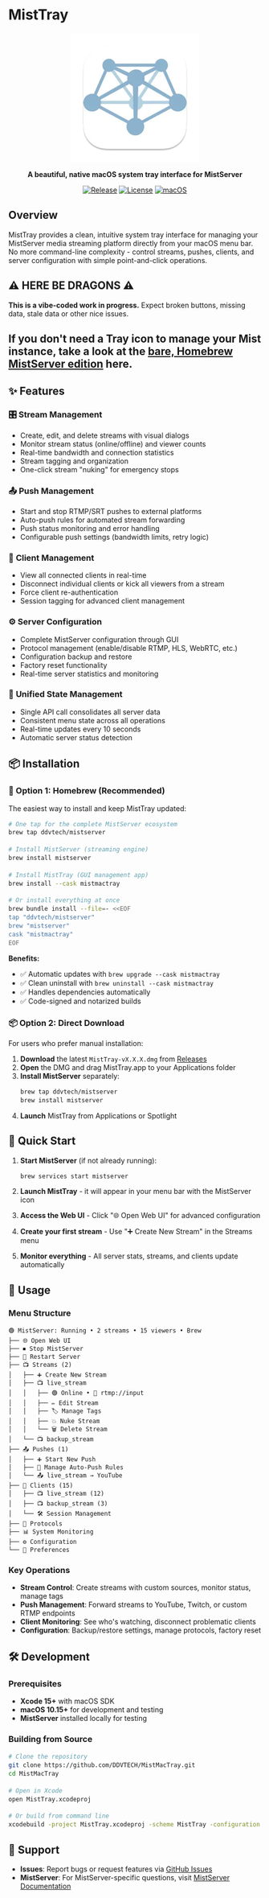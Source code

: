 # MistTray

<div align="center">

![MistTray Icon](Assets.xcassets/AppIcon.appiconset/256-mac.png)

**A beautiful, native macOS system tray interface for MistServer**

[![Release](https://img.shields.io/github/v/release/DDVTECH/MistMacTray)](https://github.com/DDVTECH/MistMacTray/releases)
[![License](https://img.shields.io/github/license/DDVTECH/MistMacTray)](LICENSE)
[![macOS](https://img.shields.io/badge/macOS-10.15+-blue)](https://www.apple.com/macos/)

</div>

## Overview

MistTray provides a clean, intuitive system tray interface for managing your MistServer media streaming platform directly from your macOS menu bar. No more command-line complexity - control streams, pushes, clients, and server configuration with simple point-and-click operations.


## ⚠️ HERE BE DRAGONS ⚠️

**This is a vibe-coded work in progress.** Expect broken buttons, missing data, stale data or other nice issues.

If you don't need a Tray icon to manage your Mist instance, take a look at the [bare, Homebrew MistServer edition](https://github.com/DDVTECH/homebrew-mistserver) here.
---

## ✨ Features

### 🎛️ **Stream Management**
- Create, edit, and delete streams with visual dialogs
- Monitor stream status (online/offline) and viewer counts
- Real-time bandwidth and connection statistics
- Stream tagging and organization
- One-click stream "nuking" for emergency stops

### 📤 **Push Management**  
- Start and stop RTMP/SRT pushes to external platforms
- Auto-push rules for automated stream forwarding
- Push status monitoring and error handling
- Configurable push settings (bandwidth limits, retry logic)

### 👥 **Client Management**
- View all connected clients in real-time
- Disconnect individual clients or kick all viewers from a stream
- Force client re-authentication
- Session tagging for advanced client management

### ⚙️ **Server Configuration**
- Complete MistServer configuration through GUI
- Protocol management (enable/disable RTMP, HLS, WebRTC, etc.)
- Configuration backup and restore
- Factory reset functionality
- Real-time server statistics and monitoring

### 🔄 **Unified State Management**
- Single API call consolidates all server data
- Consistent menu state across all operations
- Real-time updates every 10 seconds
- Automatic server status detection

## 📦 Installation

### 🍺 Option 1: Homebrew (Recommended)

The easiest way to install and keep MistTray updated:

```bash
# One tap for the complete MistServer ecosystem
brew tap ddvtech/mistserver

# Install MistServer (streaming engine)
brew install mistserver

# Install MistTray (GUI management app)  
brew install --cask mistmactray

# Or install everything at once
brew bundle install --file=- <<EOF
tap "ddvtech/mistserver"
brew "mistserver"
cask "mistmactray"
EOF
```

**Benefits:**
- ✅ Automatic updates with `brew upgrade --cask mistmactray`
- ✅ Clean uninstall with `brew uninstall --cask mistmactray`
- ✅ Handles dependencies automatically
- ✅ Code-signed and notarized builds

### 📦 Option 2: Direct Download

For users who prefer manual installation:

1. **Download** the latest `MistTray-vX.X.X.dmg` from [Releases](https://github.com/DDVTECH/MistMacTray/releases)
2. **Open** the DMG and drag MistTray.app to your Applications folder
3. **Install MistServer** separately:
   ```bash
   brew tap ddvtech/mistserver
   brew install mistserver
   ```
4. **Launch** MistTray from Applications or Spotlight

## 🚀 Quick Start

1. **Start MistServer** (if not already running):
   ```bash
   brew services start mistserver
   ```

2. **Launch MistTray** - it will appear in your menu bar with the MistServer icon

3. **Access the Web UI** - Click "🌐 Open Web UI" for advanced configuration

4. **Create your first stream** - Use "➕ Create New Stream" in the Streams menu

5. **Monitor everything** - All server stats, streams, and clients update automatically

## 🎯 Usage

### Menu Structure

```
🟢 MistServer: Running • 2 streams • 15 viewers • Brew
├── 🌐 Open Web UI
├── ⏹ Stop MistServer
├── 🔄 Restart Server
├── 📺 Streams (2)
│   ├── ➕ Create New Stream
│   ├── 📺 live_stream
│   │   ├── 🟢 Online • 📡 rtmp://input
│   │   ├── ✏️ Edit Stream
│   │   ├── 🏷️ Manage Tags
│   │   ├── 💥 Nuke Stream
│   │   └── 🗑 Delete Stream
│   └── 📺 backup_stream
├── 📤 Pushes (1)
│   ├── ➕ Start New Push
│   ├── 🔧 Manage Auto-Push Rules
│   └── 📤 live_stream → YouTube
├── 👥 Clients (15)
│   ├── 📺 live_stream (12)
│   ├── 📺 backup_stream (3)
│   └── 🛠 Session Management
├── 🔌 Protocols
├── 📊 System Monitoring
├── ⚙️ Configuration
└── 🔧 Preferences
```

### Key Operations

- **Stream Control**: Create streams with custom sources, monitor status, manage tags
- **Push Management**: Forward streams to YouTube, Twitch, or custom RTMP endpoints
- **Client Monitoring**: See who's watching, disconnect problematic clients
- **Configuration**: Backup/restore settings, manage protocols, factory reset

## 🛠️ Development

### Prerequisites

- **Xcode 15+** with macOS SDK
- **macOS 10.15+** for development and testing
- **MistServer** installed locally for testing

### Building from Source

```bash
# Clone the repository
git clone https://github.com/DDVTECH/MistMacTray.git
cd MistMacTray

# Open in Xcode
open MistTray.xcodeproj

# Or build from command line
xcodebuild -project MistTray.xcodeproj -scheme MistTray -configuration Release build
```

## 🤝 Support

- **Issues**: Report bugs or request features via [GitHub Issues](https://github.com/DDVTECH/MistMacTray/issues)
- **MistServer**: For MistServer-specific questions, visit [MistServer Documentation](https://docs.mistserver.org/)
